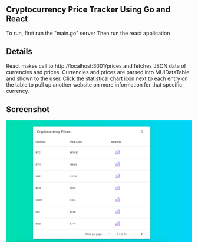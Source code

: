 ## Cryptocurrency Price Tracker Using Go and React

To run, first run the "main.go" server
Then run the react application

## Details
React makes call to http://localhost:3001/prices and fetches JSON data of currencies and prices.
Currencies and prices are parsed into MUIDataTable and shown to the user.
Click the statistical chart icon next to each entry on the table to pull up another website on more information for that specific currency.

## Screenshot

![Screenshot](image.png)
